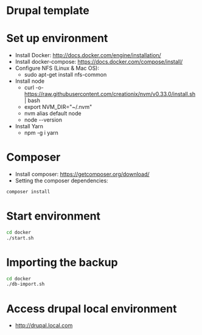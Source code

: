 # Drupal template

# Set up environment

- Install Docker: http://docs.docker.com/engine/installation/
- Install docker-compose: https://docs.docker.com/compose/install/
- Configure NFS (Linux & Mac OS):
  - sudo apt-get install nfs-common
- Install node
  - curl -o- https://raw.githubusercontent.com/creationix/nvm/v0.33.0/install.sh | bash
  - export NVM_DIR="~/.nvm"
  - nvm alias default node
  - node --version
- Install Yarn
  - npm -g i yarn


# Composer

- Install composer: https://getcomposer.org/download/
- Setting the composer dependencies:

```bash
composer install
```

# Start environment

```bash
cd docker
./start.sh
```
# Importing the backup

```bash
cd docker
./db-import.sh
```

# Access drupal local environment
- http://drupal.local.com